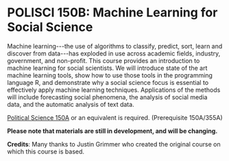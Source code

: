 # POLISCI 150B: Machine Learning for Social Science

Machine learning---the use of algorithms to classify, predict, sort, learn and discover from data---has exploded in use across academic fields, industry, government, and non-profit. This course provides an introduction to machine learning for social scientists. We will introduce state of the art machine learning tools, show how to use those tools in the programming language R, and demonstrate why a social science focus is essential to effectively apply machine learning techniques. Applications of the methods will include forecasting social phenomena, the analysis of social media data, and the automatic analysis of text data. 

[Political Science 150A](https://www.dropbox.com/s/eqkpyd4cv1uhzjb/Polisci150A_syllabus_Fall17.pdf?dl=0) or an equivalent is required. (Prerequisite 150A/355A)

**Please note that materials are still in development, and will be changing.**

**Credits**: Many thanks to Justin Grimmer who created the original course on which this course is based.




